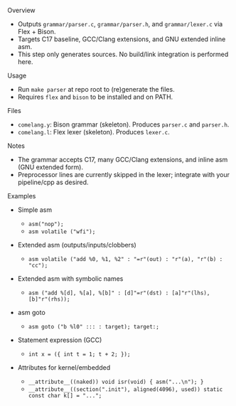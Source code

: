 Overview

- Outputs `grammar/parser.c`, `grammar/parser.h`, and `grammar/lexer.c` via Flex + Bison.
- Targets C17 baseline, GCC/Clang extensions, and GNU extended inline asm.
- This step only generates sources. No build/link integration is performed here.

Usage

- Run `make parser` at repo root to (re)generate the files.
- Requires `flex` and `bison` to be installed and on PATH.

Files

- `comelang.y`: Bison grammar (skeleton). Produces `parser.c` and `parser.h`.
- `comelang.l`: Flex lexer (skeleton). Produces `lexer.c`.

Notes

- The grammar accepts C17, many GCC/Clang extensions, and inline asm (GNU extended form).
- Preprocessor lines are currently skipped in the lexer; integrate with your pipeline/cpp as desired.

Examples

- Simple asm
  - `asm("nop");`
  - `asm volatile ("wfi");`

- Extended asm (outputs/inputs/clobbers)
  - `asm volatile ("add %0, %1, %2" : "=r"(out) : "r"(a), "r"(b) : "cc");`

- Extended asm with symbolic names
  - `asm ("add %[d], %[a], %[b]" : [d]"=r"(dst) : [a]"r"(lhs), [b]"r"(rhs));`

- asm goto
  - `asm goto ("b %l0" ::: : target); target:;`

- Statement expression (GCC)
  - `int x = ({ int t = 1; t + 2; });`

- Attributes for kernel/embedded
  - `__attribute__((naked)) void isr(void) { asm("...\n"); }`
  - `__attribute__((section(".init"), aligned(4096), used)) static const char k[] = "...";`
